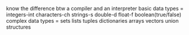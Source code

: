 know the difference btw a compiler and an interpreter
basic data types = integers-int
                   characters-ch
                   strings-s
                   double-d
                   float-f
                   boolean(true/false)
complex data types = sets
                     lists
                     tuples
                     dictionaries
                     arrays 
                     vectors
                     union
                     structures